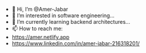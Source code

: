 - 👋 Hi, I’m @Amer-Jabar
- 👀 I’m interested in software engineering...
- 🌱 I’m currently learning backend architectures...
- 📫 How to reach me:
- https://amer.netlify.app
- https://www.linkedin.com/in/amer-jabar-216318201/

<!---
Amer-Jabar/Amer-Jabar is a ✨ special ✨ repository because its `README.md` (this file) appears on your GitHub profile.
You can click the Preview link to take a look at your changes.
--->
